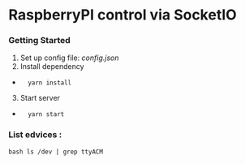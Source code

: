 # RaspberryPI control via SocketIO

### Getting Started
1. Set up config file: _config.json_
2. Install dependency
* ``` 
    yarn install 
  ```
3. Start server
* ```
    yarn start
  ```

### List edvices :
```
bash ls /dev | grep ttyACM
```